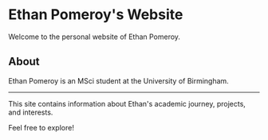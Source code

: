 # Ethan Pomeroy's Website

Welcome to the personal website of Ethan Pomeroy.

## About

Ethan Pomeroy is an MSci student at the University of Birmingham.

---

This site contains information about Ethan's academic journey, projects, and interests.

Feel free to explore!
